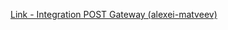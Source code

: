 [Link - Integration POST Gateway (alexei-matveev)](https://github.com/alexei-matveev/zabbix-gateway)
